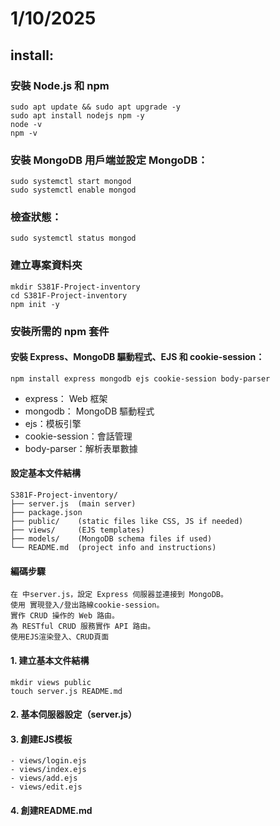# 1/10/2025
## install:
### 安裝 Node.js 和 npm
    sudo apt update && sudo apt upgrade -y
    sudo apt install nodejs npm -y
    node -v
    npm -v
### 安裝 MongoDB 用戶端並設定 MongoDB：
    sudo systemctl start mongod
    sudo systemctl enable mongod
### 檢查狀態：
    sudo systemctl status mongod
### 建立專案資料夾
    mkdir S381F-Project-inventory
    cd S381F-Project-inventory
    npm init -y
### 安裝所需的 npm 套件
#### 安裝 Express、MongoDB 驅動程式、EJS 和 cookie-session：
    npm install express mongodb ejs cookie-session body-parser
- express： Web 框架
- mongodb： MongoDB 驅動程式
- ejs：模板引擎
- cookie-session：會話管理
- body-parser：解析表單數據
#### 設定基本文件結構
    S381F-Project-inventory/
    ├── server.js  (main server)
    ├── package.json
    ├── public/    (static files like CSS, JS if needed)
    ├── views/     (EJS templates)
    ├── models/    (MongoDB schema files if used)
    └── README.md  (project info and instructions)
#### 編碼步驟
    在 中server.js，設定 Express 伺服器並連接到 MongoDB。
    使用 實現登入/登出路線cookie-session。
    實作 CRUD 操作的 Web 路由。
    為 RESTful CRUD 服務實作 API 路由。
    使用EJS渲染登入、CRUD頁面
#### 1. 建立基本文件結構
    mkdir views public
    touch server.js README.md
#### 2. 基本伺服器設定（server.js）
#### 3. 創建EJS模板 
    - views/login.ejs
    - views/index.ejs
    - views/add.ejs
    - views/edit.ejs
#### 4. 創建README.md 
 













